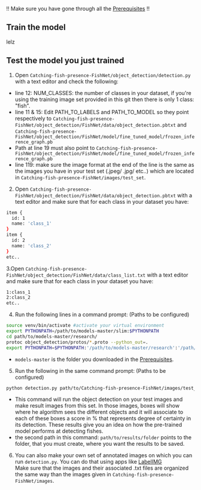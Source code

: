 !! Make sure you have gone through all the <a href='doc/Prerequisites.md'>Prerequisites</a> !!<br>

## Train the model

lelz

## Test the model you just trained

1. Open `Catching-fish-presence-FishNet/object_detection/detection.py` with a text editor and check the following:
- line 12: NUM_CLASSES: the number of classes in your dataset, if you're using the training image set provided in this git then there is only 1 class: "fish".
- line 11 & 15: Edit PATH_TO_LABELS and PATH_TO_MODEL so they point respectively to `Catching-fish-presence-FishNet/object_detection/FishNet/data/object_detection.pbtxt` and `Catching-fish-presence-FishNet/object_detection/FishNet/model/fine_tuned_model/frozen_inference_graph.pb`
- Path at line 19 must also point to `Catching-fish-presence-FishNet/object_detection/FishNet/model/fine_tuned_model/frozen_inference_graph.pb`
- line 119: make sure the image format at the end of the line is the same as the images you have in your test set (.jpeg/ .jpg/ etc..) which are located in `Catching-fish-presence-FishNet/images/test_set`.


2. Open `Catching-fish-presence-FishNet/object_detection/FishNet/data/object_detection.pbtxt` with a text editor and make sure that for each class in your dataset you have:
````bash
item {
  id: 1
  name: 'class_1'
}
item {
  id: 2
  name: 'class_2'
}
etc..
````


3.Open `Catching-fish-presence-FishNet/object_detection/FishNet/data/class_list.txt` with a text editor and make sure that for each class in your dataset you have:
```bash
1:class_1
2:class_2
etc..
```


4. Run the following lines in a command prompt: (Paths to be configured)
```bash
source venv/bin/activate #activate your virtual environment
export PYTHONPATH=/path/to/models-master/slim:$PYTHONPATH
cd path/to/models-master/research/
protoc object_detection/protos/*.proto --python_out=.
export PYTHONPATH=$PYTHONPATH:'/path/to/models-master/research':'/path/to/models-master/research/slim'
```
- `models-master` is the folder you downloaded in the <a href='doc/Prerequisites.md'>Prerequisites</a>.


5. Run the following in the same command prompt: (Paths to be configured)
```bash
python detection.py path/to/Catching-fish-presence-FishNet/images/test_set path/to/results/folder path/to/Catching-fish-presence-FishNet/object_detection/data/class_list.txt
```
- This command will run the object detection on your test images and make result images from this set. In those images, boxes will show where he algorithm sees the different objects and it will associate to each of these boxes a score in % that represents degree of certainty in its detection. These results give you an idea on how the pre-trained model performs at detecting fishes.
- the second path in this command: `path/to/results/folder` points to the folder, that you must create, where you want the results to be saved.

6. You can also make your own set of annotated images on which you can run `detection.py`. You can do that using apps like <a href='https://github.com/tzutalin/labelImg'>LabelIMG</a> <br>
Make sure that the images and their associated .txt files are organized the same way than the images given in `Catching-fish-presence-FishNet/images`.
